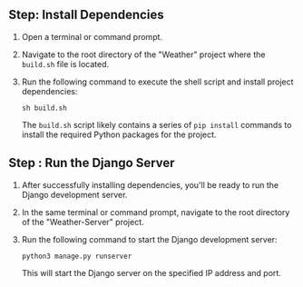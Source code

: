 ## Step: Install Dependencies

1. Open a terminal or command prompt.

2. Navigate to the root directory of the "Weather" project where the `build.sh` file is located.

3. Run the following command to execute the shell script and install project dependencies:

   ```
   sh build.sh
   ```

   The `build.sh` script likely contains a series of `pip install` commands to install the required Python packages for the project.

## Step : Run the Django Server

1. After successfully installing dependencies, you'll be ready to run the Django development server.

2. In the same terminal or command prompt, navigate to the root directory of the "Weather-Server" project.

3. Run the following command to start the Django development server:

   ```
   python3 manage.py runserver
   ```

   This will start the Django server on the specified IP address and port.
